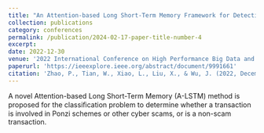```yaml
---
title: "An Attention-based Long Short-Term Memory Framework for Detection of Bitcoin Scams"
collection: publications
category: conferences
permalink: /publication/2024-02-17-paper-title-number-4
excerpt: 
date: 2022-12-30
venue: '2022 International Conference on High Performance Big Data and Intelligent Systems (HDIS)'
paperurl: 'https://ieeexplore.ieee.org/abstract/document/9991661'
citation: 'Zhao, P., Tian, W., Xiao, L., Liu, X., & Wu, J. (2022, December). An Attention-based Long Short-Term Memory Framework for Detection of Bitcoin Scams. In <i>2022 International Conference on High Performance Big Data and Intelligent Systems (HDIS) </i> (pp. 21-26). IEEE.'
---
```


A novel Attention-based Long Short-Term Memory (A-LSTM) method is proposed for the classiﬁcation problem to determine whether a transaction is involved in Ponzi schemes or other cyber scams, or is a non-scam transaction.
